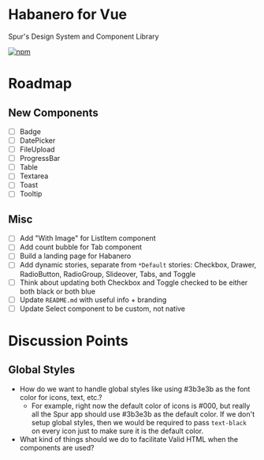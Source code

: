 # Habanero for Vue

Spur's Design System and Component Library

[![npm](https://img.shields.io/npm/v/habanero-vue.svg?style=flat-square)](https://www.npmjs.com/package/habanero-vue)

# Roadmap

## New Components

- [ ] Badge
- [ ] DatePicker
- [ ] FileUpload
- [ ] ProgressBar
- [ ] Table
- [ ] Textarea
- [ ] Toast
- [ ] Tooltip

## Misc

- [ ] Add "With Image" for ListItem component
- [ ] Add count bubble for Tab component
- [ ] Build a landing page for Habanero
- [ ] Add dynamic stories, separate from `*Default` stories: Checkbox, Drawer, RadioButton, RadioGroup, Slideover, Tabs, and Toggle
- [ ] Think about updating both Checkbox and Toggle checked to be either both black or both blue
- [ ] Update `README.md` with useful info + branding
- [ ] Update Select component to be custom, not native

# Discussion Points

## Global Styles

- How do we want to handle global styles like using #3b3e3b as the font color for icons, text, etc.?
  - For example, right now the default color of icons is #000, but really all the Spur app should use #3b3e3b as the default color. If we don't setup global styles, then we would be required to pass `text-black` on every icon just to make sure it is the default color.
- What kind of things should we do to facilitate Valid HTML when the components are used?
